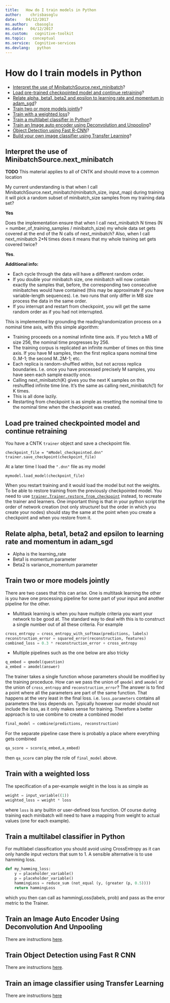 ```yaml
---
title:   How do I train models in Python
author:    chrisbasoglu
date:    04/12/2017
ms.author:   cbasoglu
ms.date:   04/12/2017
ms.custom:   cognitive-toolkit
ms.topic:   conceptual
ms.service:  Cognitive-services
ms.devlang:   python
---
```


# How do I train models in Python

 * [Interpret the use of MinibatchSource.next_minibatch](#interpret-the-use-of-minibatchsourcenextminibatch)?
 * [Load pre-trained checkpointed model and continue retraining](#load-pre-trained-checkpointed-model-and-continue-retraining)?
 * [Relate alpha, beta1, beta2 and epsilon to learning rate and momentum in adam_sgd](#relate-alpha-beta1-beta2-and-epsilon-to-learning-rate-and-momentum-in-adamsgd)?
 * [Train two or more models jointly](#train-two-or-more-models-jointly)?
 * [Train with a weighted loss](#train-with-a-weighted-loss)?
 * [Train a multilabel classifier in Python](#train-a-multilabel-classifier-in-python)? 
 * [Train an Image auto encoder using Deconvolution and Unpooling](#train-an-image-auto-encoder-using-deconvolution-and-unpooling)?
 * [Object Detection using Fast R-CNN](#train-object-detection-using-fast-r-cnn)?
 * [Build your own image classifier using Transfer Learning](#train-an-image-classifier-using-transfer-learning)?

## Interpret the use of MinibatchSource.next_minibatch

**TODO** This material applies to all of CNTK and should move to a common location

My current understanding is that when I call MinibatchSource.next_minibatch(minibatch_size, input_map) during training it will pick a random subset of minibatch_size samples from my training data set?

**Yes**

Does the implementation ensure that when I call next_minibatch N times (N = number_of_training_samples / minibatch_size) my whole data set gets covered at the end of the N calls of next_minibatch? Also, when I call next_minibatch 2*N times does it means that my whole training set gets covered twice?

**Yes**.

**Additional info:**
* Each cycle through the data will have a different random order.
* If you double your minibatch size, one minibatch will now contain exactly the samples that, before, the corresponding two consecutive minibatches would have contained (this may be approximate if you have variable-length sequences). I.e. two runs that only differ in MB size process the data in the same order.
* If you interrupt and restart from checkpoint, you will get the same random order as if you had not interrupted.

This is implemented by grounding the reading/randomization process on a nominal time axis, with this simple algorithm:

* Training proceeds on a nominal infinite time axis. If you fetch a MB of size 256, the nominal time progresses by 256.
* The training corpus is replicated an infinite number of times on this time axis. If you have M samples, then the first replica spans nominal time 0..M-1; the second M..2M-1; etc.
* Each replica is random-shuffled within, but not across replica boundaries. I.e. once you have processed precisely M samples, you have seen each sample exactly once.
* Calling next_minibatch(K) gives you the next K samples on this reshuffled infinite time line. It’s the same as calling next_minibatch(1) for K times.
* This is all done lazily.
* Restarting from checkpoint is as simple as resetting the nominal time to the nominal time when the checkpoint was created.

## Load pre trained checkpointed model and continue retraining

You have a CNTK `trainer` object and save a checkpoint file.
  
    checkpoint_file = "mModel_checkpointed.dnn"
    trainer.save_checkpoint(checkpoint_file)

At a later time I load the `".dnn"` file as my model

    mymodel.load_model(checkpoint_file)

When you restart training and it would load the model but not the weights. To be able to restore training from the previously checkpointed model. You need to use [`trainer.Trainer.restore_from_checkpoint`](https://docs.microsoft.com/en-us/python/api/cntk.train.trainer.trainer#cntk_train_trainer_Trainer_restore_from_checkpoint) instead, to recreate the trainer and learners. One important thing is that in your python script the order of network creation (not only structure! but the order in which you create your nodes) should stay the same at the point when you create a checkpoint and when you restore from it.

## Relate alpha, beta1, beta2 and epsilon to learning rate and momentum in adam_sgd

* Alpha is the learning_rate
* Beta1 is momentum parameter
* Beta2 is variance_momentum parameter

## Train two or more models jointly

There are two cases that this can arise. One is multitask learning the other is you have one processing pipeline for some part of your input and another pipeline for the other. 

  * Multitask learning is when you have multiple criteria you want your network to be good at. The standard way to deal with this is to construct a single number out of all these criteria. For example
```python
cross_entropy = cross_entropy_with_softmax(predictions, labels)
reconstruction_error = squared_error(reconstruction, features)
combined_loss = 0.3 * reconstruction_error + cross_entropy
```
  * Multiple pipelines such as the one below are also tricky 
```python
q_embed = qmodel(question)
a_embed = amodel(answer)
```

The trainer takes a single function whose parameters should be modified by the training proceduce. How can we pass the union of `qmodel` and `amodel` or the union of `cross_entropy` and `reconstruction_error`? The answer is to find a point where all the parameters are part of the same function. That happens at the very least in the final loss.
i.e. `loss.parameters` contains all parameters the loss depends on. Typically however our model should not 
include the loss, as it only makes sense for training. Therefore a better approach is to use combine to create a combined model
```python 
final_model = combine(predictions, reconstruction)
```
For the separate pipeline case there is probably a place where everything gets combined
```python 
qa_score = score(q_embed,a_embed)
```
then `qa_score` can play the role of `final_model` above.

## Train with a weighted loss

The specification of a per-example weight in the loss is as simple as
```python
weight = input_variable((1))
weighted_loss = weight * loss
```
where `loss` is any builtin or user-defined loss function. Of course during training each minibatch will need to have a mapping from weight to actual values (one for each example).

## Train a multilabel classifier in Python

For multilabel classification you should avoid using CrossEntropy as it can only handle input vectors that sum to 1. A sensible alternative is to use hamming loss.

```python
def my_hamming_loss:
    y = placeholder_variable()
    p = placeholder_variable()
    hammingLoss = reduce_sum (not_equal (y, (greater (p, 0.5))))
    return hammingLoss 
```
which you then can call as hammingLoss(labels, prob) and pass as the error metric to the Trainer.

## Train an Image Auto Encoder Using Deconvolution And Unpooling

There are instructions [here](./Image-Auto-Encoder-Using-Deconvolution-And-Unpooling.md).

## Train Object Detection using Fast R CNN

There are instructions [here](./Object-Detection-using-Fast-R-CNN.md).

## Train an image classifier using Transfer Learning

There are instructions [here](./Build-your-own-image-classifier-using-Transfer-Learning.md)
